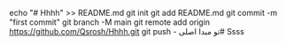 echo "# Hhhh" >> README.md 
git init 
git add README.md 
git commit -m "first commit" 
git branch -M main 
git remote add origin https://github.com/Qsrosh/Hhhh.git
 git push - تو مبدا اصلی# Ssss
